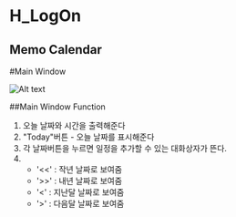 H_LogOn
 =============
 
Memo Calendar
------------- 
#Main Window

![Alt text](C:\Users\희천\Desktop\오픈소스\메인창.jpg)

##Main Window Function

1. 오늘 날짜와 시간을 출력해준다
2. "Today"버튼 - 오늘 날짜를 표시해준다
3. 각 날짜버튼을 누르면 일정을 추가할 수 있는 대화상자가 뜬다.
4. * '<<' : 작년 날짜로 보여줌
   * '>>' : 내년 날짜로 보여줌
   * '<'  : 지난달 날짜로 보여줌
   * '>'  : 다음달 날짜로 보여줌
